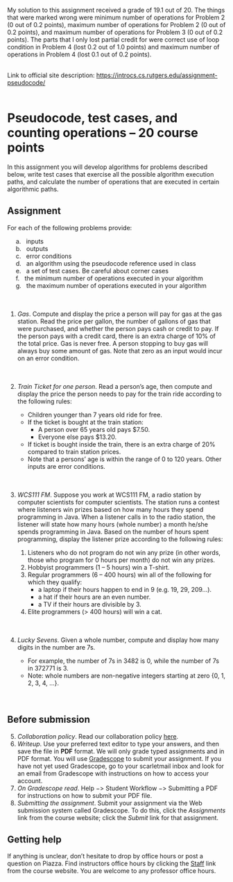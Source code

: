 My solution to this assignment received a grade of 19.1 out of 20. The things that were marked wrong were minimum number of operations for Problem 2 (0 out of 0.2 points), maximum number of operations for Problem 2 (0 out of 0.2 points), and maximum number of operations for Problem 3 (0 out of 0.2 points). The parts that I only lost partial credit for were correct use of loop condition in Problem 4 (lost 0.2 out of 1.0 points) and maximum number of operations in Problem 4 (lost 0.1 out of 0.2 points).<br/><br/>

Link to official site description: https://introcs.cs.rutgers.edu/assignment-pseudocode/ <br/><br/>

# Pseudocode, test cases, and counting operations – 20 course points
In this assignment you will develop algorithms for problems described below, write test cases that exercise all the possible algorithm execution paths, and calculate the number of operations that are executed in certain algorithmic paths.<br/>

## Assignment
For each of the following problems provide:

&nbsp;&nbsp;&nbsp;&nbsp; a. &nbsp; inputs<br/>
&nbsp;&nbsp;&nbsp;&nbsp; b. &nbsp; outputs<br/>
&nbsp;&nbsp;&nbsp;&nbsp; c. &nbsp; error conditions<br/>
&nbsp;&nbsp;&nbsp;&nbsp; d. &nbsp; an algorithm using the pseudocode reference used in class<br/>
&nbsp;&nbsp;&nbsp;&nbsp; e. &nbsp; a set of test cases. Be careful about corner cases<br/>
&nbsp;&nbsp;&nbsp;&nbsp; f. &nbsp; the minimum number of operations executed in your algorithm<br/>
&nbsp;&nbsp;&nbsp;&nbsp; g. &nbsp; the maximum number of operations executed in your algorithm<br/><br/><br/>

1. *Gas*. Compute and display the price a person will pay for gas at the gas station. Read the price per gallon, the number of gallons of gas that were purchased, and whether the person pays cash or credit to pay. If the person pays with a credit card, there is an extra charge of 10% of the total price. Gas is never free. A person stopping to buy gas will always buy some amount of gas. Note that zero as an input would incur on an error condition.<br/><br/><br/>

2. _Train Ticket for one person_. Read a person’s age, then compute and display the price the person needs to pay for the train ride according to the following rules:
    - Children younger than 7 years old ride for free.
    - If the ticket is bought at the train station:
      - A person over 65 years old pays $7.50.
      - Everyone else pays $13.20.
    - If ticket is bought inside the train, there is an extra charge of 20% compared to train station prices.<br/>
    - Note that a persons’ age is within the range of 0 to 120 years. Other inputs are error conditions.<br/><br/><br/>

3. *WCS111 FM*. Suppose you work at WCS111 FM, a radio station by computer scientists for computer scientists. The station runs a contest where listeners win prizes based on how many hours they spend programming in Java. When a listener calls in to the radio station, the listener will state how many hours (whole number) a month he/she spends programming in Java. Based on the number of hours spent programming, display the listener prize according to the following rules:
    1. Listeners who do not program do not win any prize (in other words, those who program for 0 hours per month) do not win any prizes.
    2. Hobbyist programmers (1 – 5 hours) win a T-shirt.
    3. Regular programmers (6 – 400 hours) win all of the following for which they qualify:
        * a laptop if their hours happen to end in 9 (e.g. 19, 29, 209…).
        * a hat if their hours are an even number.
        * a TV if their hours are divisible by 3.
    4. Elite programmers (> 400 hours) will win a cat.<br/><br/><br/>

4. _Lucky Sevens_. Given a whole number, compute and display how many digits in the number are 7s.
    - For example, the number of 7s in 3482 is 0, while the number of 7s in 372771 is 3.
    * Note: whole numbers are non-negative integers starting at zero {0, 1, 2, 3, 4, …}.<br/><br/><br/>

## Before submission
5. *Collaboration policy*. Read our collaboration policy [here](https://introcs.cs.rutgers.edu/#academic-integrity).
6. _Writeup_. Use your preferred text editor to type your answers, and then save the file in **PDF** format. We will only grade typed assignments and in PDF format. You will use [Gradescope](https://www.gradescope.com/) to submit your assignment. If you have not yet used Gradescope, go to your scarletmail inbox and look for an email from Gradescope with instructions on how to access your account.
7. *On Gradescope read*. Help −> Student Workflow −> Submitting a PDF for instructions on how to submit your PDF file.
8. _Submitting the assignment_. Submit your assignment via the Web submission system called Gradescope. To do this, click the *Assignments* link from the course website; click the _Submit_ link for that assignment.

## Getting help
If anything is unclear, don’t hesitate to drop by office hours or post a question on Piazza. Find instructors office hours by clicking the [Staff](https://introcs.cs.rutgers.edu/staff/) link from the course website. You are welcome to any professor office hours.
